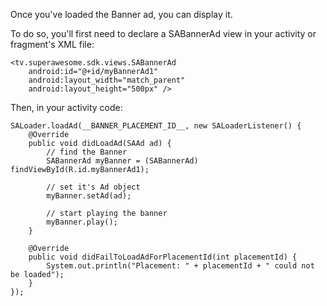 Once you've loaded the Banner ad, you can display it.

To do so, you'll first need to declare a SABannerAd view in your activity or fragment's XML file:

```
<tv.superawesome.sdk.views.SABannerAd
    android:id="@+id/myBannerAd1"
    android:layout_width="match_parent"
    android:layout_height="500px" />

```

Then, in your activity code:

```
SALoader.loadAd(__BANNER_PLACEMENT_ID__, new SALoaderListener() {
	@Override
	public void didLoadAd(SAAd ad) {
    	// find the Banner
     	SABannerAd myBanner = (SABannerAd) findViewById(R.id.myBannerAd1);

     	// set it's Ad object
        myBanner.setAd(ad);

        // start playing the banner
        myBanner.play();
    }

    @Override
    public void didFailToLoadAdForPlacementId(int placementId) {
        System.out.println("Placement: " + placementId + " could not be loaded");
    }
});

```